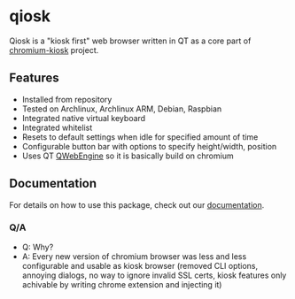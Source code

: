 # qiosk
Qiosk is a "kiosk first" web browser written in QT as a core part of [chromium-kiosk](https://github.com/Salamek/chromium-kiosk) project.

## Features

* Installed from repository
* Tested on Archlinux, Archlinux ARM, Debian, Raspbian
* Integrated native virtual keyboard
* Integrated whitelist
* Resets to default settings when idle for specified amount of time
* Configurable button bar with options to specify height/width, position
* Uses QT [QWebEngine](https://wiki.qt.io/QtWebEngine) so it is basically build on chromium


## Documentation

For details on how to use this package, check out our [documentation](.docs).

### Q/A

* Q: Why?
* A: Every new version of chromium browser was less and less configurable and usable as kiosk browser (removed CLI options, annoying dialogs, no way to ignore invalid SSL certs, kiosk features only achivable by writing chrome extension and injecting it)



